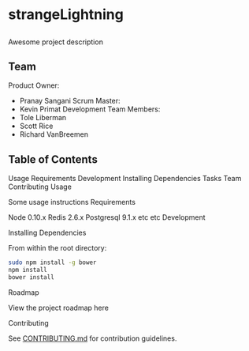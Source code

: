# strangeLightning

## <insertProjectName>
Awesome project description

## Team

Product Owner:
* Pranay Sangani
Scrum Master: 
* Kevin Primat
Development Team Members:
* Tole Liberman
* Scott Rice
* Richard VanBreemen

## Table of Contents

Usage
Requirements
Development
Installing Dependencies
Tasks
Team
Contributing
Usage

Some usage instructions
Requirements

Node 0.10.x
Redis 2.6.x
Postgresql 9.1.x
etc
etc
Development



Installing Dependencies

From within the root directory:

```BASH
sudo npm install -g bower
npm install
bower install
```
Roadmap

View the project roadmap here

Contributing

See [CONTRIBUTING.md](https://github.com/StrangeLightning/strangeLightning/blob/master/CONTRIBUTING.md) for contribution guidelines.
